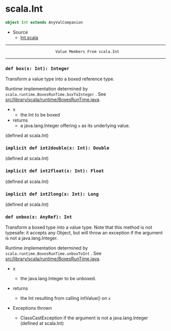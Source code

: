 
#                                  scala.Int                                  #

```scala
object Int extends AnyValCompanion
```

* Source
  * [Int.scala](https://github.com/scala/scala/tree/6d09a1ba5f/src/library/scala/Int.scala#L1)


--------------------------------------------------------------------------------
                          Value Members From scala.Int
--------------------------------------------------------------------------------


### `def box(x: Int): Integer`                                               ###

Transform a value type into a boxed reference type.

Runtime implementation determined by `scala.runtime.BoxesRunTime.boxToInteger` .
See
[src/library/scala/runtime/BoxesRunTime.java](https://github.com/scala/scala).

* x
  * the Int to be boxed
* returns
  * a java.lang.Integer offering `x` as its underlying value.

(defined at scala.Int)


### `implicit def int2double(x: Int): Double`                                ###

(defined at scala.Int)


### `implicit def int2float(x: Int): Float`                                  ###

(defined at scala.Int)


### `implicit def int2long(x: Int): Long`                                    ###

(defined at scala.Int)


### `def unbox(x: AnyRef): Int`                                              ###

Transform a boxed type into a value type. Note that this method is not typesafe:
it accepts any Object, but will throw an exception if the argument is not a
java.lang.Integer.

Runtime implementation determined by `scala.runtime.BoxesRunTime.unboxToInt` .
See
[src/library/scala/runtime/BoxesRunTime.java](https://github.com/scala/scala).

* x
  * the java.lang.Integer to be unboxed.
* returns
  * the Int resulting from calling intValue() on `x`

* Exceptions thrown
  * ClassCastException if the argument is not a java.lang.Integer
(defined at scala.Int)
